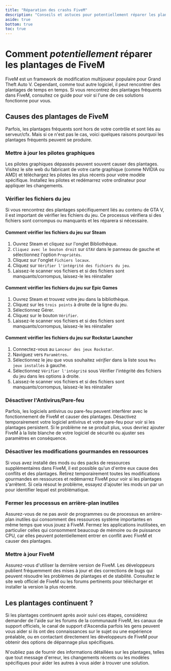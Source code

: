 ```yaml
---
title: "Réparation des crashs FiveM"
description: "Conseils et astuces pour potentiellement réparer les plantages de FiveM"
aside: true
bottom: true
toc: true
---
```


# Comment *potentiellement* réparer les plantages de FiveM

FiveM est un framework de modification multijoueur populaire pour Grand Theft Auto V. Cependant, comme tout autre logiciel, il peut rencontrer des plantages de temps en temps. Si vous rencontrez des plantages fréquents dans FiveM, consultez ce guide pour voir si l'une de ces solutions fonctionne pour vous.

## Causes des plantages de FiveM

Parfois, les plantages fréquents sont hors de votre contrôle et sont liés au serveur/cfx. Mais si ce n'est pas le cas, voici quelques raisons pourquoi les plantages fréquents peuvent se produire.

### Mettre à jour les pilotes graphiques

Les pilotes graphiques dépassés peuvent souvent causer des plantages. Visitez le site web du fabricant de votre carte graphique (comme NVIDIA ou AMD) et téléchargez les pilotes les plus récents pour votre modèle spécifique. Installez les pilotes et redémarrez votre ordinateur pour appliquer les changements.

### Vérifier les fichiers du jeu

Si vous rencontrez des plantages spécifiquement liés au contenu de GTA V, il est important de vérifier les fichiers du jeu. Ce processus vérifiera si des fichiers sont corrompus ou manquants et les réparera si nécessaire.

#### Comment vérifier les fichiers du jeu sur Steam

1. Ouvrez Steam et cliquez sur l'onglet Bibliothèque.
2. `Cliquez avec le bouton droit` sur `GTAV` dans le panneau de gauche et sélectionnez l'option `Propriétés`.
3. Cliquez sur l'onglet `Fichiers locaux`.
4. Cliquez sur `Vérifier l'intégrité des fichiers du jeu`.
5. Laissez-le scanner vos fichiers et si des fichiers sont manquants/corrompus, laissez-le les réinstaller

#### Comment vérifier les fichiers du jeu sur Epic Games
1. Ouvrez Steam et trouvez votre jeu dans la bibliothèque.
2. Cliquez sur les `trois points` à droite de la ligne du jeu.
3. Sélectionnez Gérer.
4. Cliquez sur le bouton `Vérifier`.
5. Laissez-le scanner vos fichiers et si des fichiers sont manquants/corrompus, laissez-le les réinstaller

#### Comment vérifier les fichiers du jeu sur Rockstar Launcher
1. Connectez-vous au `Lanceur des jeux Rockstar`.
2. Naviguez vers `Paramètres`.
3. Sélectionnez le jeu que vous souhaitez *vérifier* dans la liste sous `Mes jeux installés` à gauche.
4. Sélectionnez `Vérifier l'intégrité` sous Vérifier l'intégrité des fichiers du jeu dans les options à droite.
5. Laissez-le scanner vos fichiers et si des fichiers sont manquants/corrompus, laissez-le les réinstaller

### Désactiver l'Antivirus/Pare-feu

Parfois, les logiciels antivirus ou pare-feu peuvent interférer avec le fonctionnement de FiveM et causer des plantages. Désactivez temporairement votre logiciel antivirus et votre pare-feu pour voir si les plantages persistent. Si le problème ne se produit plus, vous devriez ajouter FiveM à la liste blanche de votre logiciel de sécurité ou ajuster ses paramètres en conséquence.

### Désactiver les modifications gourmandes en ressources

Si vous avez installé des mods ou des packs de ressources supplémentaires dans FiveM, il est possible qu'un d'entre eux cause des conflits et des plantages. Retirez temporairement toutes les modifications gourmandes en ressources et redémarrez FiveM pour voir si les plantages s'arrêtent. Si cela résout le problème, essayez d'ajouter les mods un par un pour identifier lequel est problématique.

### Fermer les processus en arrière-plan inutiles

Assurez-vous de ne pas avoir de programmes ou de processus en arrière-plan inutiles qui consomment des ressources système importantes en même temps que vous jouez à FiveM. Fermez les applications inutilisées, en particulier celles qui consomment beaucoup de mémoire ou de puissance CPU, car elles peuvent potentiellement entrer en conflit avec FiveM et causer des plantages.

### Mettre à jour FiveM

Assurez-vous d'utiliser la dernière version de FiveM. Les développeurs publient fréquemment des mises à jour et des corrections de bugs qui peuvent résoudre les problèmes de plantages et de stabilité. Consultez le site web officiel de FiveM ou les forums pertinents pour télécharger et installer la version la plus récente.

## Les plantages continuent ?

Si les plantages continuent après avoir suivi ces étapes, considérez demander de l'aide sur les forums de la communauté FiveM, les canaux de support officiels, le canal de support d'Ascendia parfois les gens peuvent vous aider si ils ont des connaissances sur le sujet ou une expérience préalable, ou en contactant directement les développeurs de FiveM pour obtenir des options de dépannage plus spécifiques.

N'oubliez pas de fournir des informations détaillées sur les plantages, telles que tout message d'erreur, les changements récents ou les modèles spécifiques pour aider les autres à vous aider à trouver une solution.